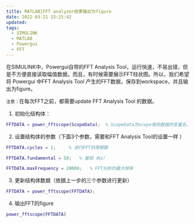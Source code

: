 ```yaml
---
title: MATLAB|FFT analyzer结果输出为figure
date: 2022-03-21 15:25:42
updated: 
tags: 
  - SIMULINK
  - MATLAB
  - Powergui
  - FFT
---
```


在SIMULINK中，Powergui自带的FFT Analysis Tool，运行快速，不易出错，但是不方便直接读取幅值数据。而且，有时候需要展示FFT柱状图。所以，我们希望将 Powergui 中FFT Analysis Tool 产生的FFT数据，保存到workspace，并且输出为figure。

 <!-- more -->

`注意：`在每次FFT之前，都需要update FFT Analysis Tool 的数据。

1. 初始化结构体：

```matlab
FFTDATA = power_fftscope(ScopeData);  % ScopeData为scope保存数据的变量名，不同的scope有不同的名字
```

2. 设置结构体的参数（下面3个参数，需要和FFT Analysis Tool的设置一样 ）

```matlab
FFTDATA.cycles = 1;     % 进行FFT的周期数

FFTDATA.fundamental = 50;   % 基频（Hz）

FFTDATA.maxFrequency = 20000;   % FFT分析的最大频率
```

3. 更新结构体数据（依据上一步的三个参数进行更新）

```matlab
FFTDATA = power_fftscope(FFTDATA);
```

4. 输出FFT的figure

```matlab
power_fftscope(FFTDATA)
```

